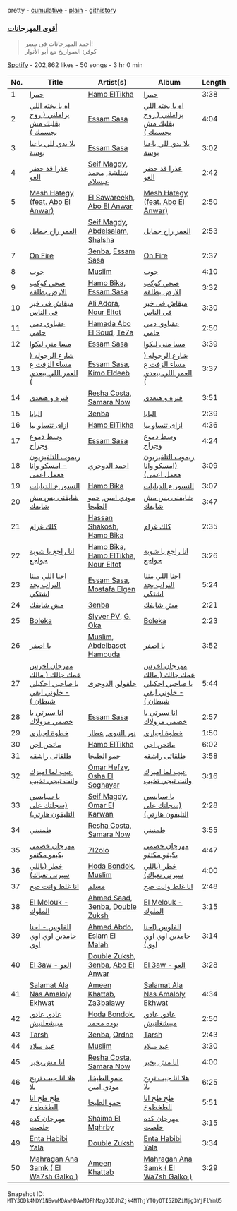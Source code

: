 pretty - [cumulative](/playlists/cumulative/37i9dQZF1DX4qF0846GNk8.md) - [plain](/playlists/plain/37i9dQZF1DX4qF0846GNk8) - [githistory](https://github.githistory.xyz/mackorone/spotify-playlist-archive/blob/main/playlists/plain/37i9dQZF1DX4qF0846GNk8)

### [أقوى المهرجانات](https://open.spotify.com/playlist/37i9dQZF1DX4qF0846GNk8)

> أجمد المهرجانات في مصر!  <br/> كوفر: الصواريخ مع أبو الأنوار

[Spotify](https://open.spotify.com/user/spotify) - 202,862 likes - 50 songs - 3 hr 0 min

| No. | Title | Artist(s) | Album | Length |
|---|---|---|---|---|
| 1 | [حمرا](https://open.spotify.com/track/0nkJCooURSEVpWFpeYOzeI) | [Hamo ElTikha](https://open.spotify.com/artist/1j6Pf2MLM2G87CSAWK78V7) | [حمرا](https://open.spotify.com/album/0g8MIat372o8vp1Shk1sMe) | 3:38 |
| 2 | [اه يا بخته اللي يزاملني \( روح بقلبك مش بجسمك \)](https://open.spotify.com/track/7ydZcXrYQhW0YRGsH7zgJr) | [Essam Sasa](https://open.spotify.com/artist/2KjiHtx0h8tyJXbg8aYRgu) | [اه يا بخته اللي يزاملني \( روح بقلبك مش بجسمك \)](https://open.spotify.com/album/4uWndJo5yNbF9jQw4MkNGU) | 4:04 |
| 3 | [يلا ندي للي باعنا بوسة](https://open.spotify.com/track/6kQSn6wpNfhi6okDREctqv) | [Essam Sasa](https://open.spotify.com/artist/2KjiHtx0h8tyJXbg8aYRgu) | [يلا ندي للي باعنا بوسة](https://open.spotify.com/album/4KfbVuvo0ZUztFoyB3LY0s) | 3:02 |
| 4 | [عذرا قد حضر العو](https://open.spotify.com/track/4sN9tEkslUyImMrckTqjut) | [Seif Magdy](https://open.spotify.com/artist/36QfEZXB5iGSrD0SxwRNkE), [شئلشة](https://open.spotify.com/artist/6g5gJTj2RuFHU1y5dDWbY2), [محمد عبسلام](https://open.spotify.com/artist/3mITpO5lgkYAQFglY4ZFyZ) | [عذرا قد حضر العو](https://open.spotify.com/album/5PO1g2zD7NMsBNpkxVqDUr) | 2:42 |
| 5 | [Mesh Hategy \(feat\. Abo El Anwar\)](https://open.spotify.com/track/4Xix6C8Ny51e3l6ZGzFCBA) | [El Sawareekh](https://open.spotify.com/artist/5rNrRYsRVaRJDQhA1PEC6t), [Abo El Anwar](https://open.spotify.com/artist/2H6XYL9D5Z3ErkxCD0gmD6) | [Mesh Hategy \(feat\. Abo El Anwar\)](https://open.spotify.com/album/6IVMIrWOyWsjfLXBATH3Jb) | 2:50 |
| 6 | [العمر راح جمايل](https://open.spotify.com/track/2tDHfhOcCyIlT2cMc2MbLs) | [Seif Magdy](https://open.spotify.com/artist/36QfEZXB5iGSrD0SxwRNkE), [Abdelsalam](https://open.spotify.com/artist/1RYiKhiu6grbHvPZIuO18y), [Shalsha](https://open.spotify.com/artist/7JvNUhrLYfqBSIPfa5N12E) | [العمر راح جمايل](https://open.spotify.com/album/4t5IE26L1Y0HcP0SMBoDti) | 2:53 |
| 7 | [On Fire](https://open.spotify.com/track/4gQ6fFX5GwpUc7TdthnnKw) | [3enba](https://open.spotify.com/artist/4U7K3Xm1CXe5FpBGYUcHUZ), [Essam Sasa](https://open.spotify.com/artist/2KjiHtx0h8tyJXbg8aYRgu) | [On Fire](https://open.spotify.com/album/5slczLOKT1ESCYUN6CNBQc) | 2:37 |
| 8 | [جوب](https://open.spotify.com/track/00iZxf2j4qUqsSa7HOngwZ) | [Muslim](https://open.spotify.com/artist/63OMTYC88PAsd7ffM3ErQv) | [جوب](https://open.spotify.com/album/0sUROVLFIxptdj9P8Vssyn) | 4:10 |
| 9 | [صحي كوكب الارض بطلقه](https://open.spotify.com/track/3mCb5WZoHBniD8ZaR9uACn) | [Hamo Bika](https://open.spotify.com/artist/054D7n62qxjhkfcBZhdRSI), [Essam Sasa](https://open.spotify.com/artist/2KjiHtx0h8tyJXbg8aYRgu) | [صحي كوكب الارض بطلقه](https://open.spotify.com/album/2jPqDPQRfPQVfVgtiD9i8T) | 3:32 |
| 10 | [مبقاش فى خير فى الناس](https://open.spotify.com/track/4GT37oFB2kTll36C5c8Ohl) | [Ali Adora](https://open.spotify.com/artist/1YBCglSx16gpk34ayxU5Dp), [Nour Eltot](https://open.spotify.com/artist/73XccIf98HDXk4ZeJNe6Hq) | [مبقاش فى خير فى الناس](https://open.spotify.com/album/1B8QQCVTYNFHmhIlu3SH8A) | 3:30 |
| 11 | [عقباوي دمي حامي](https://open.spotify.com/track/589yxRQaTsgjX23dBtgaIz) | [Hamada Abo El Soud](https://open.spotify.com/artist/46Mk53pIP0buQqvhKNlsAH), [Te7a](https://open.spotify.com/artist/5upPnqjYhTrlCrxCwQqTyC) | [عقباوي دمي حامي](https://open.spotify.com/album/46ThkQd2YDMj6yFH1DZaWE) | 2:50 |
| 12 | [مسا مني ليكوا](https://open.spotify.com/track/7qnR06N2Ekj9iBOQHiFqdq) | [Essam Sasa](https://open.spotify.com/artist/2KjiHtx0h8tyJXbg8aYRgu) | [مسا منى ليكوا](https://open.spotify.com/album/7xJews3EUUzYDq1Ycez0Kq) | 3:39 |
| 13 | [شارع الرجوله \( مساء الزفت ع العمر اللي بيعدي \)](https://open.spotify.com/track/7nN8eFZ4dgP19pUGZYEOJt) | [Essam Sasa](https://open.spotify.com/artist/2KjiHtx0h8tyJXbg8aYRgu), [Kimo Eldeeb](https://open.spotify.com/artist/18A2yU1GvQnE6cozN5oJky) | [شارع الرجوله \( مساء الزفت ع العمر اللي بيعدي \)](https://open.spotify.com/album/2Dl54ixdiIKlln84W2uIoY) | 3:37 |
| 14 | [فتره و هتعدي](https://open.spotify.com/track/0eAQPO9lxQqc7F4BOy85As) | [Resha Costa](https://open.spotify.com/artist/5VXbENspI2Q0cRiVZ828U8), [Samara Now](https://open.spotify.com/artist/33C02CFofpaWCgYTPD1au0) | [فتره و هتعدي](https://open.spotify.com/album/12sDRnt0r4O3pua8zStqni) | 3:51 |
| 15 | [البابا](https://open.spotify.com/track/7hYdamEgzysb2hiOUDXb66) | [3enba](https://open.spotify.com/artist/4U7K3Xm1CXe5FpBGYUcHUZ) | [البابا](https://open.spotify.com/album/2vQiKmLoDMDSdwzQkNWmnr) | 2:39 |
| 16 | [ازاى تتساو بيا](https://open.spotify.com/track/191eHjlFxHTFTbYmmd1vJ4) | [Hamo ElTikha](https://open.spotify.com/artist/1j6Pf2MLM2G87CSAWK78V7) | [ازاى تتساو بيا](https://open.spotify.com/album/6Nh5cETpD4ej0JSmgM9GUy) | 4:36 |
| 17 | [وسط دموع وجراح](https://open.spotify.com/track/3FdV0iO6fskyPeYnrMsKPM) | [Essam Sasa](https://open.spotify.com/artist/2KjiHtx0h8tyJXbg8aYRgu) | [وسط دموع وجراح](https://open.spotify.com/album/5QcbolYaY1VvcTKA2mvu0T) | 4:24 |
| 18 | [ريموت التلفيزيون \- امسكو وانا هعمل اعمى](https://open.spotify.com/track/7DUPgXQK4NvmRrPFlVhfx2) | [احمد الدوجري](https://open.spotify.com/artist/4tPw8P1LjszW37cRa0asVA) | [ريموت التلفيزيون \(امسكو وانا هعمل اعمى\)](https://open.spotify.com/album/4ayeNoazhIEgP5drJ1Dl5P) | 3:09 |
| 19 | [النسور ع الدبابات](https://open.spotify.com/track/6n1P8XVuCBEJHkyKgtNOWz) | [Hamo Bika](https://open.spotify.com/artist/054D7n62qxjhkfcBZhdRSI) | [النسور ع الدبابات](https://open.spotify.com/album/0vvrJe3Ip4wSP9UHaPGJYc) | 3:07 |
| 20 | [شايفنى بس مش شايفك](https://open.spotify.com/track/7yZMTFgZKb1EFNKYSai1yS) | [مودي امين](https://open.spotify.com/artist/5KyjLQ01zRYXx6wLuiM8gI), [حمو الطيخا](https://open.spotify.com/artist/5ti8g7X1OG2lGsagt6GB3t) | [شايفنى بس مش شايفك](https://open.spotify.com/album/26Tm4L4U6efme9KK7TBFTR) | 3:47 |
| 21 | [كلك غرام](https://open.spotify.com/track/6CVM9gIrpVJyoYdwfMAE2G) | [Hassan Shakosh](https://open.spotify.com/artist/62IUrFqq28x2SbRdzm9sQt), [Hamo Bika](https://open.spotify.com/artist/054D7n62qxjhkfcBZhdRSI) | [كلك غرام](https://open.spotify.com/album/25YIcugrVu5yzMt8Tmfeq5) | 2:35 |
| 22 | [انا راجع يا شوية جواجع](https://open.spotify.com/track/5oZ6qfK8eACA82PxhUKeN7) | [Hamo Bika](https://open.spotify.com/artist/054D7n62qxjhkfcBZhdRSI), [Hamo ElTikha](https://open.spotify.com/artist/1j6Pf2MLM2G87CSAWK78V7), [Nour Eltot](https://open.spotify.com/artist/73XccIf98HDXk4ZeJNe6Hq) | [انا راجع يا شوية جواجع](https://open.spotify.com/album/1j4Bs2KzSO65Aj7SQU6t1R) | 3:26 |
| 23 | [احنا اللي مننا التراب بجد اشتكي](https://open.spotify.com/track/1EMaJKcQU0qjNyLEUQZIIg) | [Essam Sasa](https://open.spotify.com/artist/2KjiHtx0h8tyJXbg8aYRgu), [Mostafa Elgen](https://open.spotify.com/artist/6waWgmPILhG345nVwJfb4N) | [احنا اللي مننا التراب بجد اشتكي](https://open.spotify.com/album/6D9STyIeYzS4NuZrqTHuEX) | 5:24 |
| 24 | [مش شايفك](https://open.spotify.com/track/348qlmHvImqrjdgqlwvPjr) | [3enba](https://open.spotify.com/artist/4U7K3Xm1CXe5FpBGYUcHUZ) | [مش شايفك](https://open.spotify.com/album/0C8L9omqkyv8af3yCXNg7L) | 2:21 |
| 25 | [Boleka](https://open.spotify.com/track/4nj0TWlpj3hPgx8jTgkFzF) | [Slyver PV](https://open.spotify.com/artist/6WCzZyJR1Kt9X1oare81V8), [G\. Oka](https://open.spotify.com/artist/6EZ1sLlOJzgFJzfWUnF0Py) | [Boleka](https://open.spotify.com/album/6PvzO5ytpicA0jDEPBgTqy) | 2:23 |
| 26 | [يا اصفر](https://open.spotify.com/track/5GGtKquPqPbdlom5OBeLqT) | [Muslim](https://open.spotify.com/artist/63OMTYC88PAsd7ffM3ErQv), [Abdelbaset Hamouda](https://open.spotify.com/artist/214and19aAubWpZFKo7bnv) | [يا اصفر](https://open.spotify.com/album/7ILwar3dYtlYcXn0RNhsdR) | 3:52 |
| 27 | [مهرجان اخرس عمك جالك \( مالك يا صاحبي احكيلي \- خلوني ابقي شيطان \)](https://open.spotify.com/track/7HwAJD7l8JhAJtlKDYBY0F) | [حلقولو](https://open.spotify.com/artist/7b9HTYLzKkHgp3qaC6mr4V), [الدوجرى](https://open.spotify.com/artist/5qxlcrQWyPwEwdZ3PDFe2X) | [مهرجان اخرس عمك جالك \( مالك يا صاحبي احكيلي \- خلوني ابقي شيطان \)](https://open.spotify.com/album/2wvuf3nTDEhD2kZivp7LjS) | 5:44 |
| 28 | [انا سيرتي يا خصمي مزولاك](https://open.spotify.com/track/3JBzFBmDt0pyRzZiCDCsUi) | [Essam Sasa](https://open.spotify.com/artist/2KjiHtx0h8tyJXbg8aYRgu) | [انا سيرتي يا خصمي مزولاك](https://open.spotify.com/album/1KklmmJko1LMjCaIjiKlrL) | 2:57 |
| 29 | [خطوة اجباري](https://open.spotify.com/track/06h6dQDVdXjnIOXGXabW02) | [نور النبوي](https://open.spotify.com/artist/2lvyyBvz0mMzl57uxbzQ15), [عطار](https://open.spotify.com/artist/0qYgCdqD3rVSoguhaDGGWZ) | [خطوة اجباري](https://open.spotify.com/album/74il7VqlKq7JEM1oiTrIm5) | 1:50 |
| 30 | [ماتحن اجن](https://open.spotify.com/track/42m5ObDoL7JoWfnO1tzQLg) | [Hamo ElTikha](https://open.spotify.com/artist/1j6Pf2MLM2G87CSAWK78V7) | [ماتحن اجن](https://open.spotify.com/album/1FuyzSkOlkk8ykWsLd6zV5) | 6:02 |
| 31 | [طلقاتى راشقه](https://open.spotify.com/track/4iYtRR9CT61D5pLQDx24BO) | [حمو الطيخا](https://open.spotify.com/artist/5ti8g7X1OG2lGsagt6GB3t) | [طلقاتى راشقه](https://open.spotify.com/album/3Tua3fOucXngD1nxbFqWtJ) | 3:58 |
| 32 | [عيب لما اميزك وانت تيجي تخيب](https://open.spotify.com/track/1CJGek8OtoOU2UpNsrxOzZ) | [Omar Hefzy](https://open.spotify.com/artist/37HcYZ2Ut9iLVuEjoIsfUs), [Osha El Soghayar](https://open.spotify.com/artist/0XeE9hyikmXTzIvqrB6Mhc) | [عيب لما اميزك وانت تيجي تخيب](https://open.spotify.com/album/5emKkF3DSNPEUmrz7l5ldz) | 3:16 |
| 33 | [يا سبايسي \(سجلتك على التليفون هارتي\)](https://open.spotify.com/track/5RmuMcCHkMTkos8SdnRohq) | [Seif Magdy](https://open.spotify.com/artist/36QfEZXB5iGSrD0SxwRNkE), [Omar El Karwan](https://open.spotify.com/artist/2Ggdg8zHMqZpLyvlGS41Zr) | [يا سبايسي \(سجلتك على التليفون هارتي\)](https://open.spotify.com/album/7jvcy3vt3Jc5JaBiGS9vJO) | 2:28 |
| 34 | [طمنيني](https://open.spotify.com/track/02WytyOun59cEcy1LhyGP3) | [Resha Costa](https://open.spotify.com/artist/5VXbENspI2Q0cRiVZ828U8), [Samara Now](https://open.spotify.com/artist/33C02CFofpaWCgYTPD1au0) | [طمنيني](https://open.spotify.com/album/48Hqj988XJYOOzaudRAj70) | 3:55 |
| 35 | [مهرجان خصمي بكيفو مكتفو](https://open.spotify.com/track/3L8EMN39GeZr6kXTxHTXpz) | [7l2olo](https://open.spotify.com/artist/6ZgtIJDAZHRNfnkSZI1oJt) | [مهرجان خصمي بكيفو مكتفو](https://open.spotify.com/album/7nke7ljG583Vv8lDQbyA6A) | 4:47 |
| 36 | [خطر \(ياللي سيرتي تعباك\)](https://open.spotify.com/track/1C6pNXiVfcKO49JttTv0xJ) | [Hoda Bondok](https://open.spotify.com/artist/3fyqTnSY7KwpOnO6zdHPVH), [Muslim](https://open.spotify.com/artist/63OMTYC88PAsd7ffM3ErQv) | [خطر \(ياللي سيرتي تعباك\)](https://open.spotify.com/album/6nXBRUkDo8ttEm2DItn3sY) | 4:00 |
| 37 | [انا غلط وانت صح](https://open.spotify.com/track/1FdmNIhPF6ygJlgoM9rt8S) | [مسلم](https://open.spotify.com/artist/3T3MXGyT0JUhh8QiW7X2Ha) | [انا غلط وانت صح](https://open.spotify.com/album/3qpB9MldixtzVCFNsAa4Z2) | 2:48 |
| 38 | [El Melouk \- الملوك](https://open.spotify.com/track/04vHPXVGnb51q13NBoW22W) | [Ahmed Saad](https://open.spotify.com/artist/5D2ui1KD49TfyCDb35zf5V), [3enba](https://open.spotify.com/artist/4U7K3Xm1CXe5FpBGYUcHUZ), [Double Zuksh](https://open.spotify.com/artist/02T4vKIGje48LHpXmJoEwo) | [El Melouk \- الملوك](https://open.spotify.com/album/3eMTz433EZ3pEHtszeiIL2) | 3:15 |
| 39 | [الفلوس \- احنا جامدين اوي اوي اوي](https://open.spotify.com/track/5doKqxjbNAqwtSs0vRx7D5) | [Ahmed Abdo](https://open.spotify.com/artist/3wBceLeEWRgOJOM8uRxG7k), [Eslam El Malah](https://open.spotify.com/artist/4OPOlr1iwqlWI09q8IsCKv) | [الفلوس \(احنا جامدين اوي اوي اوي\)](https://open.spotify.com/album/3CeCK1MJ361CXE83m7s41E) | 3:14 |
| 40 | [El 3aw \- العو](https://open.spotify.com/track/3yCO77szbEBiah3kTM70QM) | [Double Zuksh](https://open.spotify.com/artist/02T4vKIGje48LHpXmJoEwo), [3enba](https://open.spotify.com/artist/4U7K3Xm1CXe5FpBGYUcHUZ), [Abo El Anwar](https://open.spotify.com/artist/2H6XYL9D5Z3ErkxCD0gmD6) | [El 3aw \- العو](https://open.spotify.com/album/7pduZbuDZ53U3jeDTYJQej) | 3:28 |
| 41 | [Salamat Ala Nas Amaloly Ekhwat](https://open.spotify.com/track/4iRzMFqyNbX0xAY9iAtTic) | [Ameen Khattab](https://open.spotify.com/artist/15EdXJSvJSrjOGXsIimK0d), [Za3balawy](https://open.spotify.com/artist/0LNuyfLPfLYwbMvwXXqh1V) | [Salamat Ala Nas Amaloly Ekhwat](https://open.spotify.com/album/1WGEKcC8jwAFoXGANK9DQn) | 4:34 |
| 42 | [عادي عادي مبيشغلنيش](https://open.spotify.com/track/24JteCymkDnedpSDPCjLCR) | [Hoda Bondok](https://open.spotify.com/artist/3fyqTnSY7KwpOnO6zdHPVH), [بوده محمد](https://open.spotify.com/artist/1RqbnHZJu6fkerAn262p31) | [عادي عادي مبيشغلنيش](https://open.spotify.com/album/2EhOx2z4MHnBhjFlf6D2Q0) | 2:50 |
| 43 | [Tarsh](https://open.spotify.com/track/5iuZ87tYtYAfd4VkuzN4Zl) | [3enba](https://open.spotify.com/artist/4U7K3Xm1CXe5FpBGYUcHUZ), [Ordne](https://open.spotify.com/artist/6eEgtjJ64JAlgjqyBPzkqH) | [Tarsh](https://open.spotify.com/album/30watsIksrxiSzUcTLC1FE) | 2:43 |
| 44 | [عيد ميلاد](https://open.spotify.com/track/5jXrmO3gbEVhRTCQn3TGUs) | [Muslim](https://open.spotify.com/artist/63OMTYC88PAsd7ffM3ErQv) | [عيد ميلاد](https://open.spotify.com/album/323DKyNQY9frSlejl10pdl) | 3:30 |
| 45 | [انا مش بخير](https://open.spotify.com/track/1skV79eQyXq6pzoxKnRhlM) | [Resha Costa](https://open.spotify.com/artist/5VXbENspI2Q0cRiVZ828U8), [Samara Now](https://open.spotify.com/artist/33C02CFofpaWCgYTPD1au0) | [انا مش بخير](https://open.spotify.com/album/7IcuhUkMCviAGIVDnB1H6v) | 4:00 |
| 46 | [هلا انا جيت تريح يلا](https://open.spotify.com/track/17H3IfzbBDHZQsR49cCqkA) | [حمو الطيخا](https://open.spotify.com/artist/5ti8g7X1OG2lGsagt6GB3t), [مودي امين](https://open.spotify.com/artist/5KyjLQ01zRYXx6wLuiM8gI) | [هلا انا جيت تريح يلا](https://open.spotify.com/album/2HaoiAQBLEzr6b7b5BQXl5) | 6:25 |
| 47 | [طخ طخ انا الطخطوخ](https://open.spotify.com/track/6stW4DuSMCxC7BNcVlF8yV) | [حمو الطيخا](https://open.spotify.com/artist/5ti8g7X1OG2lGsagt6GB3t) | [طخ طخ انا الطخطوخ](https://open.spotify.com/album/6l7ow81eOmAlhtTwy6U7cQ) | 5:51 |
| 48 | [مهرجان كده خلصت](https://open.spotify.com/track/6CvFpZn8hZQsjZg8e38pSM) | [Shaima El Mghrby](https://open.spotify.com/artist/4ISuS0WVMBbemeaLxNSszD) | [مهرجان كده خلصت](https://open.spotify.com/album/5HImvzUJHxV4n2mBBTUSrT) | 3:15 |
| 49 | [Enta Habibi Yala](https://open.spotify.com/track/1X4b08iGSB0OuT5o8fa6vm) | [Double Zuksh](https://open.spotify.com/artist/02T4vKIGje48LHpXmJoEwo) | [Enta Habibi Yala](https://open.spotify.com/album/4HF55ccNWOTKzhzVX3h4Lw) | 3:34 |
| 50 | [Mahragan Ana 3amk \( El Wa7sh Galko \)](https://open.spotify.com/track/6cTjz8NSpckBwPwSmrILZd) | [Ameen Khattab](https://open.spotify.com/artist/15EdXJSvJSrjOGXsIimK0d) | [Mahragan Ana 3amk \( El Wa7sh Galko \)](https://open.spotify.com/album/4kiupm5N7gg9BD22G03eVC) | 3:29 |

Snapshot ID: `MTY3ODk4NDY1NSwwMDAwMDAwMDFhMzg3ODJhZjk4MThjYTQyOTI5ZDZiMjg3YjFlYmU5`
